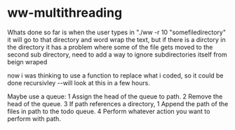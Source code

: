 # ww-multithreading


Whats done so far is when the user types in "./ww -r 10 "somefiledirectory" it will go to that directory and word wrap the text, but if there is a dirctory in the directory
it has a problem where some of the file gets moved to the second sub directory, need to add a way to ignore subdirectories itself from beign wraped



now i was thinking to use a function to replace what i coded, so it could be done recursivley 
--will look at this in a few hours.


Maybe use a queue:
	1	Assign the head of the queue to path.
	2	Remove the head of the queue.
	3	If path references a directory,
	1	Append the path of the files in path to the todo queue.
	4	Perform whatever action you want to perform with path.

